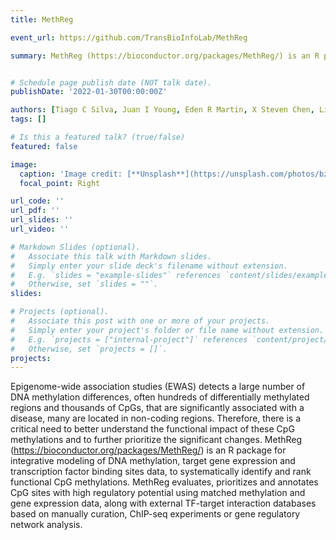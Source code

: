 ```yaml
---
title: MethReg

event_url: https://github.com/TransBioInfoLab/MethReg

summary: MethReg (https://bioconductor.org/packages/MethReg/) is an R package for integrative modeling of DNA methylation, target gene expression and transcription factor binding sites data, to systematically identify and rank functional CpG methylations.


# Schedule page publish date (NOT talk date).
publishDate: '2022-01-30T00:00:00Z'

authors: [Tiago C Silva, Juan I Young, Eden R Martin, X Steven Chen, Lily Wang]
tags: []

# Is this a featured talk? (true/false)
featured: false

image:
  caption: 'Image credit: [**Unsplash**](https://unsplash.com/photos/bzdhc5b3Bxs)'
  focal_point: Right

url_code: ''
url_pdf: ''
url_slides: ''
url_video: ''

# Markdown Slides (optional).
#   Associate this talk with Markdown slides.
#   Simply enter your slide deck's filename without extension.
#   E.g. `slides = "example-slides"` references `content/slides/example-slides.md`.
#   Otherwise, set `slides = ""`.
slides:

# Projects (optional).
#   Associate this post with one or more of your projects.
#   Simply enter your project's folder or file name without extension.
#   E.g. `projects = ["internal-project"]` references `content/project/deep-learning/index.md`.
#   Otherwise, set `projects = []`.
projects:
---
```


Epigenome-wide association studies (EWAS) detects a large number of DNA methylation differences, often hundreds of differentially methylated regions and thousands of CpGs, that are significantly associated with a disease, many are located in non-coding regions. Therefore, there is a critical need to better understand the functional impact of these CpG methylations and to further prioritize the significant changes. MethReg (https://bioconductor.org/packages/MethReg/) is an R package for integrative modeling of DNA methylation, target gene expression and transcription factor binding sites data, to systematically identify and rank functional CpG methylations. MethReg evaluates, prioritizes and annotates CpG sites with high regulatory potential using matched methylation and gene expression data, along with external TF-target interaction databases based on manually curation, ChIP-seq experiments or gene regulatory network analysis.
